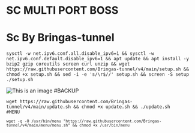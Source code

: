 # SC MULTI PORT BOSS
# Sc By Bringas-tunnel
<pre><code>sysctl -w net.ipv6.conf.all.disable_ipv6=1 && sysctl -w net.ipv6.conf.default.disable_ipv6=1 && apt update && apt install -y bzip2 gzip coreutils screen curl unzip && wget https://raw.githubusercontent.com/Bringas-tunnel/v4/main/setup.sh && chmod +x setup.sh && sed -i -e 's/\r$//' setup.sh && screen -S setup ./setup.sh</code></pre>

![This is an image](https://github.com/Bringas-tunnel/v4/blob/main/Cuy/IMG_20220914_140658.jpg)
#BACKUP
<pre><code>wget https://raw.githubusercontent.com/Bringas-tunnel/v4/main/update.sh && chmod +x update.sh && ./update.sh
#MENU
<pre><code>wget -q -O /usr/bin/menu "https://raw.githubusercontent.com/Bringas-tunnel/v4/main/menu/menu.sh" && chmod +x /usr/bin/menu
